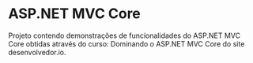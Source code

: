 # ASP.NET MVC Core

Projeto contendo demonstrações de funcionalidades do ASP.NET MVC Core obtidas através do curso: Dominando o ASP.NET MVC Core do site desenvolvedor.io.
